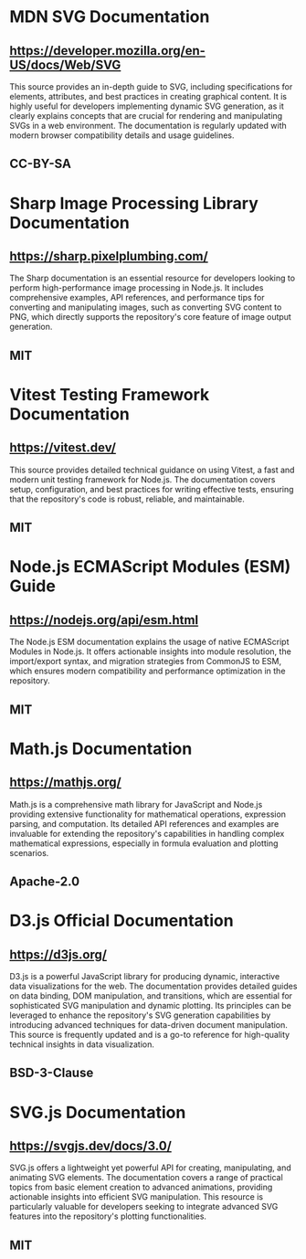 # MDN SVG Documentation
## https://developer.mozilla.org/en-US/docs/Web/SVG
This source provides an in-depth guide to SVG, including specifications for elements, attributes, and best practices in creating graphical content. It is highly useful for developers implementing dynamic SVG generation, as it clearly explains concepts that are crucial for rendering and manipulating SVGs in a web environment. The documentation is regularly updated with modern browser compatibility details and usage guidelines.
## CC-BY-SA

# Sharp Image Processing Library Documentation
## https://sharp.pixelplumbing.com/
The Sharp documentation is an essential resource for developers looking to perform high-performance image processing in Node.js. It includes comprehensive examples, API references, and performance tips for converting and manipulating images, such as converting SVG content to PNG, which directly supports the repository's core feature of image output generation.
## MIT

# Vitest Testing Framework Documentation
## https://vitest.dev/
This source provides detailed technical guidance on using Vitest, a fast and modern unit testing framework for Node.js. The documentation covers setup, configuration, and best practices for writing effective tests, ensuring that the repository's code is robust, reliable, and maintainable.
## MIT

# Node.js ECMAScript Modules (ESM) Guide
## https://nodejs.org/api/esm.html
The Node.js ESM documentation explains the usage of native ECMAScript Modules in Node.js. It offers actionable insights into module resolution, the import/export syntax, and migration strategies from CommonJS to ESM, which ensures modern compatibility and performance optimization in the repository.
## MIT

# Math.js Documentation
## https://mathjs.org/
Math.js is a comprehensive math library for JavaScript and Node.js providing extensive functionality for mathematical operations, expression parsing, and computation. Its detailed API references and examples are invaluable for extending the repository's capabilities in handling complex mathematical expressions, especially in formula evaluation and plotting scenarios.
## Apache-2.0

# D3.js Official Documentation
## https://d3js.org/
D3.js is a powerful JavaScript library for producing dynamic, interactive data visualizations for the web. The documentation provides detailed guides on data binding, DOM manipulation, and transitions, which are essential for sophisticated SVG manipulation and dynamic plotting. Its principles can be leveraged to enhance the repository's SVG generation capabilities by introducing advanced techniques for data-driven document manipulation. This source is frequently updated and is a go-to reference for high-quality technical insights in data visualization.
## BSD-3-Clause

# SVG.js Documentation
## https://svgjs.dev/docs/3.0/
SVG.js offers a lightweight yet powerful API for creating, manipulating, and animating SVG elements. The documentation covers a range of practical topics from basic element creation to advanced animations, providing actionable insights into efficient SVG manipulation. This resource is particularly valuable for developers seeking to integrate advanced SVG features into the repository's plotting functionalities.
## MIT